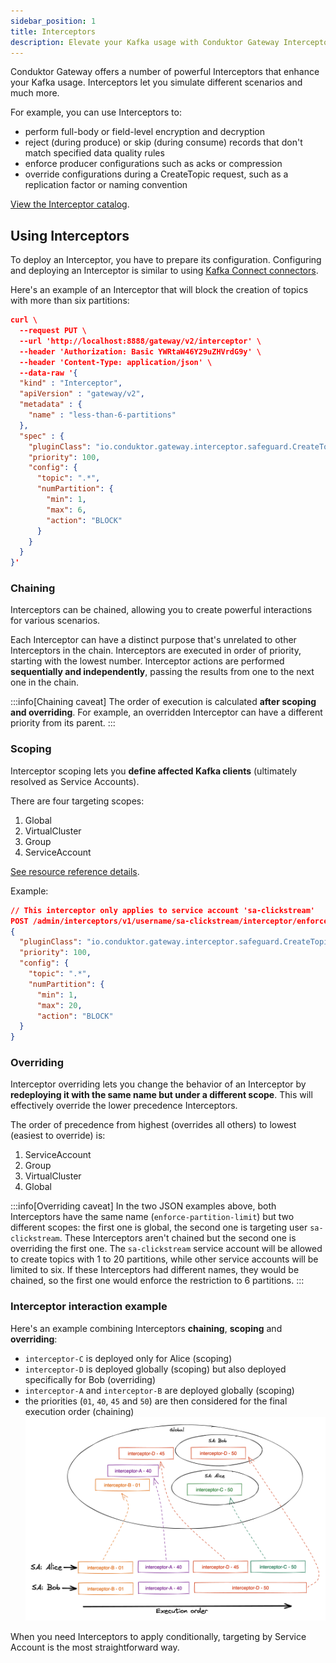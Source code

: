 ```yaml
---
sidebar_position: 1
title: Interceptors
description: Elevate your Kafka usage with Conduktor Gateway Interceptors
---
```


Conduktor Gateway offers a number of powerful Interceptors that enhance your Kafka usage. Interceptors let you simulate different scenarios and much more.

For example, you can use Interceptors to:

- perform full-body or field-level encryption and decryption
- reject (during produce) or skip (during consume) records that don't match specified data quality rules
- enforce producer configurations such as acks or compression
- override configurations during a CreateTopic request, such as a replication factor or naming convention

 [View the Interceptor catalog](/gateway/category/interceptor-catalog/).

## Using Interceptors

To deploy an Interceptor, you have to prepare its configuration. Configuring and deploying an Interceptor is similar to using [Kafka Connect connectors](/platform/navigation/console/kafka-connect/#add-a-connector).

Here's an example of an Interceptor that will block the creation of topics with more than six partitions:

````json
curl \
  --request PUT \
  --url 'http://localhost:8888/gateway/v2/interceptor' \
  --header 'Authorization: Basic YWRtaW46Y29uZHVrdG9y' \
  --header 'Content-Type: application/json' \
  --data-raw '{
  "kind" : "Interceptor",
  "apiVersion" : "gateway/v2",
  "metadata" : {
    "name" : "less-than-6-partitions"
  },
  "spec" : {
    "pluginClass": "io.conduktor.gateway.interceptor.safeguard.CreateTopicPolicyPlugin",
    "priority": 100,
    "config": {
      "topic": ".*",
      "numPartition": {
        "min": 1,
        "max": 6,
        "action": "BLOCK"
      }
    }
  }
}'
````

### Chaining

Interceptors can be chained, allowing you to create powerful interactions for various scenarios.

Each Interceptor can have a distinct purpose that's unrelated to other Interceptors in the chain. Interceptors are executed in order of priority, starting with the lowest number. Interceptor actions are performed **sequentially and independently**, passing the results from one to the next one in the chain.

:::info[Chaining caveat]
The order of execution is calculated **after scoping and overriding**. For example, an overridden Interceptor can have a different priority from its parent.
:::

### Scoping

Interceptor scoping lets you **define affected Kafka clients** (ultimately resolved as Service Accounts).

There are four targeting scopes:

1. Global
1. VirtualCluster
1. Group
1. ServiceAccount  

[See resource reference details](/gateway/reference/resources-reference/).

Example:

````json
// This interceptor only applies to service account 'sa-clickstream'
POST /admin/interceptors/v1/username/sa-clickstream/interceptor/enforce-partition-limit
{
  "pluginClass": "io.conduktor.gateway.interceptor.safeguard.CreateTopicPolicyPlugin",
  "priority": 100,
  "config": {
    "topic": ".*",
    "numPartition": {
      "min": 1,
      "max": 20,
      "action": "BLOCK"
  }
}
````

### Overriding

Interceptor overriding lets you change the behavior of an Interceptor by **redeploying it with the same name but under a different scope**. This will effectively override the lower precedence Interceptors.

The order of precedence from highest (overrides all others) to lowest (easiest to override) is:

1. ServiceAccount
1. Group
1. VirtualCluster
1. Global

:::info[Overriding caveat]
In the two JSON examples above, both Interceptors have the same name (`enforce-partition-limit`) but two different scopes: the first one is global, the second one is targeting user `sa-clickstream`. These Interceptors aren't chained but the second one is overriding the first one. The `sa-clickstream` service account will be allowed to create topics with 1 to 20 partitions, while other service accounts will be limited to six. If these Interceptors had different names, they would be chained, so the first one would enforce the restriction to 6 partitions.
:::

### Interceptor interaction example

Here's an example combining Interceptors **chaining**, **scoping** and **overriding**:

- `interceptor-C` is deployed only for Alice (scoping)
- `interceptor-D` is deployed globally (scoping) but also deployed specifically for Bob (overriding)
- `interceptor-A` and `interceptor-B` are deployed globally (scoping)
- the priorities (`01`, `40`, `45` and `50`) are then considered for the final execution order (chaining)
  ![Interceptor example](img/interceptor-example.png)

When you need Interceptors to apply conditionally, targeting by Service Account is the most straightforward way.
